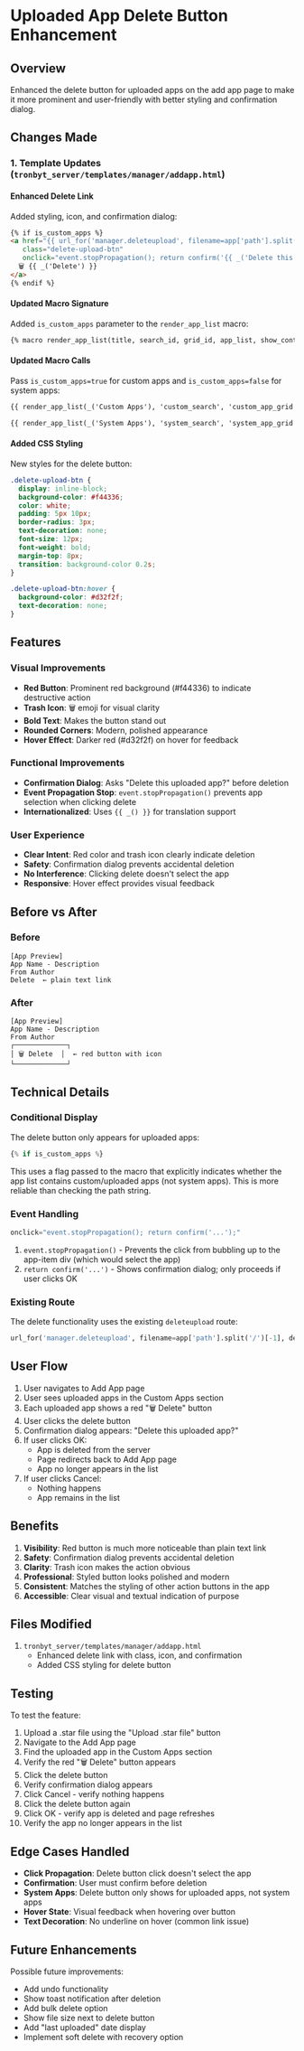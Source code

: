 # Uploaded App Delete Button Enhancement

## Overview
Enhanced the delete button for uploaded apps on the add app page to make it more prominent and user-friendly with better styling and confirmation dialog.

## Changes Made

### 1. Template Updates (`tronbyt_server/templates/manager/addapp.html`)

#### Enhanced Delete Link
Added styling, icon, and confirmation dialog:

```html
{% if is_custom_apps %}
<a href="{{ url_for('manager.deleteupload', filename=app['path'].split('/')[-1], device_id=device['id']) }}"
   class="delete-upload-btn"
   onclick="event.stopPropagation(); return confirm('{{ _('Delete this uploaded app?') }}');">
  🗑️ {{ _('Delete') }}
</a>
{% endif %}
```

#### Updated Macro Signature
Added `is_custom_apps` parameter to the `render_app_list` macro:

```html
{% macro render_app_list(title, search_id, grid_id, app_list, show_controls=true, show_version=false, is_custom_apps=false) %}
```

#### Updated Macro Calls
Pass `is_custom_apps=true` for custom apps and `is_custom_apps=false` for system apps:

```html
{{ render_app_list(_('Custom Apps'), 'custom_search', 'custom_app_grid', custom_apps_list, show_controls=false, is_custom_apps=true) }}

{{ render_app_list(_('System Apps'), 'system_search', 'system_app_grid', apps_list, show_version=true, is_custom_apps=false) }}
```

#### Added CSS Styling
New styles for the delete button:

```css
.delete-upload-btn {
  display: inline-block;
  background-color: #f44336;
  color: white;
  padding: 5px 10px;
  border-radius: 3px;
  text-decoration: none;
  font-size: 12px;
  font-weight: bold;
  margin-top: 8px;
  transition: background-color 0.2s;
}

.delete-upload-btn:hover {
  background-color: #d32f2f;
  text-decoration: none;
}
```

## Features

### Visual Improvements
- **Red Button**: Prominent red background (#f44336) to indicate destructive action
- **Trash Icon**: 🗑️ emoji for visual clarity
- **Bold Text**: Makes the button stand out
- **Rounded Corners**: Modern, polished appearance
- **Hover Effect**: Darker red (#d32f2f) on hover for feedback

### Functional Improvements
- **Confirmation Dialog**: Asks "Delete this uploaded app?" before deletion
- **Event Propagation Stop**: `event.stopPropagation()` prevents app selection when clicking delete
- **Internationalized**: Uses `{{ _() }}` for translation support

### User Experience
- **Clear Intent**: Red color and trash icon clearly indicate deletion
- **Safety**: Confirmation dialog prevents accidental deletion
- **No Interference**: Clicking delete doesn't select the app
- **Responsive**: Hover effect provides visual feedback

## Before vs After

### Before
```
[App Preview]
App Name - Description
From Author
Delete  ← plain text link
```

### After
```
[App Preview]
App Name - Description
From Author
┌─────────────┐
│ 🗑️ Delete  │  ← red button with icon
└─────────────┘
```

## Technical Details

### Conditional Display
The delete button only appears for uploaded apps:
```python
{% if is_custom_apps %}
```

This uses a flag passed to the macro that explicitly indicates whether the app list contains custom/uploaded apps (not system apps). This is more reliable than checking the path string.

### Event Handling
```javascript
onclick="event.stopPropagation(); return confirm('...');"
```

1. `event.stopPropagation()` - Prevents the click from bubbling up to the app-item div (which would select the app)
2. `return confirm('...')` - Shows confirmation dialog; only proceeds if user clicks OK

### Existing Route
The delete functionality uses the existing `deleteupload` route:
```python
url_for('manager.deleteupload', filename=app['path'].split('/')[-1], device_id=device['id'])
```

## User Flow

1. User navigates to Add App page
2. User sees uploaded apps in the Custom Apps section
3. Each uploaded app shows a red "🗑️ Delete" button
4. User clicks the delete button
5. Confirmation dialog appears: "Delete this uploaded app?"
6. If user clicks OK:
   - App is deleted from the server
   - Page redirects back to Add App page
   - App no longer appears in the list
7. If user clicks Cancel:
   - Nothing happens
   - App remains in the list

## Benefits

1. **Visibility**: Red button is much more noticeable than plain text link
2. **Safety**: Confirmation dialog prevents accidental deletion
3. **Clarity**: Trash icon makes the action obvious
4. **Professional**: Styled button looks polished and modern
5. **Consistent**: Matches the styling of other action buttons in the app
6. **Accessible**: Clear visual and textual indication of purpose

## Files Modified

1. `tronbyt_server/templates/manager/addapp.html`
   - Enhanced delete link with class, icon, and confirmation
   - Added CSS styling for delete button

## Testing

To test the feature:

1. Upload a .star file using the "Upload .star file" button
2. Navigate to the Add App page
3. Find the uploaded app in the Custom Apps section
4. Verify the red "🗑️ Delete" button appears
5. Click the delete button
6. Verify confirmation dialog appears
7. Click Cancel - verify nothing happens
8. Click the delete button again
9. Click OK - verify app is deleted and page refreshes
10. Verify the app no longer appears in the list

## Edge Cases Handled

- **Click Propagation**: Delete button click doesn't select the app
- **Confirmation**: User must confirm before deletion
- **System Apps**: Delete button only shows for uploaded apps, not system apps
- **Hover State**: Visual feedback when hovering over button
- **Text Decoration**: No underline on hover (common link issue)

## Future Enhancements

Possible future improvements:
- Add undo functionality
- Show toast notification after deletion
- Add bulk delete option
- Show file size next to delete button
- Add "last uploaded" date display
- Implement soft delete with recovery option

